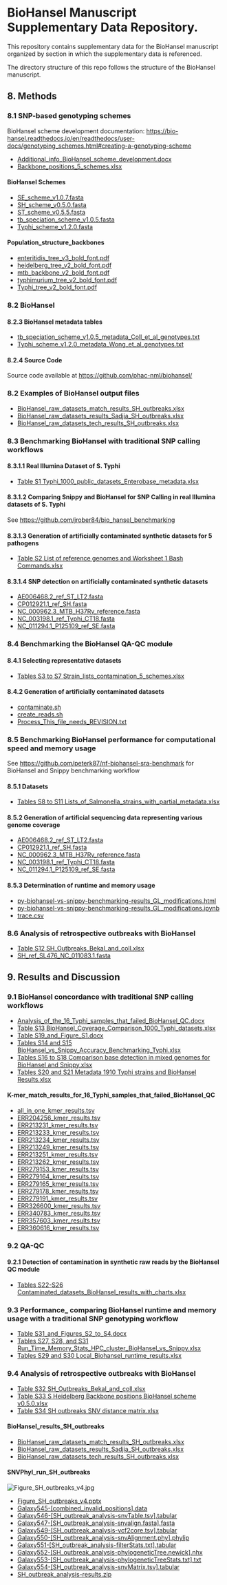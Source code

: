 # BioHansel Manuscript Supplementary Data Repository.

This repository contains supplementary data for the BioHansel manuscript organized by section in which the supplementary data is referenced.

The directory structure of this repo follows the structure of the BioHansel manuscript.

## 8. Methods

### 8.1 SNP-based genotyping schemes

BioHansel scheme development documentation: https://bio-hansel.readthedocs.io/en/readthedocs/user-docs/genotyping_schemes.html#creating-a-genotyping-scheme

- [Additional_info_BioHansel_scheme_development.docx](./8.%20Methods/8.1%20SNP-based%20genotyping%20schemes/Additional_info_BioHansel_scheme_development.docx)
- [Backbone_positions_5_schemes.xlsx](./8.%20Methods/8.1%20SNP-based%20genotyping%20schemes/Backbone_positions_5_schemes.xlsx)

#### BioHansel Schemes

- [SE_scheme_v1.0.7.fasta](./8.%20Methods/8.1%20SNP-based%20genotyping%20schemes/BioHansel%20Schemes/SE_scheme_v1.0.7.fasta)
- [SH_scheme_v0.5.0.fasta](./8.%20Methods/8.1%20SNP-based%20genotyping%20schemes/BioHansel%20Schemes/SH_scheme_v0.5.0.fasta)
- [ST_scheme_v0.5.5.fasta](./8.%20Methods/8.1%20SNP-based%20genotyping%20schemes/BioHansel%20Schemes/ST_scheme_v0.5.5.fasta)
- [tb_speciation_scheme_v1.0.5.fasta](./8.%20Methods/8.1%20SNP-based%20genotyping%20schemes/BioHansel%20Schemes/tb_speciation_scheme_v1.0.5.fasta)
- [Typhi_scheme_v1.2.0.fasta](./8.%20Methods/8.1%20SNP-based%20genotyping%20schemes/BioHansel%20Schemes/Typhi_scheme_v1.2.0.fasta)

#### Population_structure_backbones

- [enteritidis_tree_v3_bold_font.pdf](./8.%20Methods/8.1%20SNP-based%20genotyping%20schemes/Population_structure_backbones/enteritidis_tree_v3_bold_font.pdf)
- [heidelberg_tree_v2_bold_font.pdf](./8.%20Methods/8.1%20SNP-based%20genotyping%20schemes/Population_structure_backbones/heidelberg_tree_v2_bold_font.pdf)
- [mtb_backbone_v2_bold_font.pdf](./8.%20Methods/8.1%20SNP-based%20genotyping%20schemes/Population_structure_backbones/mtb_backbone_v2_bold_font.pdf)
- [typhimurium_tree_v2_bold_font.pdf](./8.%20Methods/8.1%20SNP-based%20genotyping%20schemes/Population_structure_backbones/typhimurium_tree_v2_bold_font.pdf)
- [Typhi_tree_v2_bold_font.pdf](./8.%20Methods/8.1%20SNP-based%20genotyping%20schemes/Population_structure_backbones/Typhi_tree_v2_bold_font.pdf)

### 8.2 BioHansel

#### 8.2.3 BioHansel metadata tables

- [tb_speciation_scheme_v1.0.5_metadata_Coll_et_al_genotypes.txt](./8.%20Methods/8.2%20BioHansel/8.2.3%20BioHansel%20metadata%20tables/tb_speciation_scheme_v1.0.5_metadata_Coll_et_al_genotypes.txt)
- [Typhi_scheme_v1.2.0_metadata_Wong_et_al_genotypes.txt](./8.%20Methods/8.2%20BioHansel/8.2.3%20BioHansel%20metadata%20tables/Typhi_scheme_v1.2.0_metadata_Wong_et_al_genotypes.txt)

#### 8.2.4 Source Code

Source code available at https://github.com/phac-nml/biohansel/

### 8.2 Examples of BioHansel output files

- [BioHansel_raw_datasets_match_results_SH_outbreaks.xlsx](./8.%20Methods/8.2%20BioHansel/8.2%20Examples%20of%20BioHansel%20output%20files/BioHansel_raw_datasets_match_results_SH_outbreaks.xlsx)
- [BioHansel_raw_datasets_results_Sadjia_SH_outbreaks.xlsx](./8.%20Methods/8.2%20BioHansel/8.2%20Examples%20of%20BioHansel%20output%20files/BioHansel_raw_datasets_results_Sadjia_SH_outbreaks.xlsx)
- [BioHansel_raw_datasets_tech_results_SH_outbreaks.xlsx](./8.%20Methods/8.2%20BioHansel/8.2%20Examples%20of%20BioHansel%20output%20files/BioHansel_raw_datasets_tech_results_SH_outbreaks.xlsx)

### 8.3 Benchmarking BioHansel with traditional SNP calling workflows

#### 8.3.1.1 Real Illumina Dataset of S. Typhi

- [Table S1 Typhi_1000_public_datasets_Enterobase_metadata.xlsx](./8.%20Methods/8.3%20Benchmarking%20BioHansel%20with%20traditional%20SNP%20calling%20workflows/8.3.1.1%20Real%20Illumina%20Dataset%20of%20S.%20Typhi/Table%20S1%20Typhi_1000_public_datasets_Enterobase_metadata.xlsx)

#### 8.3.1.2 Comparing Snippy and BioHansel for SNP Calling in real Illumina datasets of S. Typhi

See https://github.com/jrober84/bio_hansel_benchmarking

#### 8.3.1.3 Generation of artificially contaminated synthetic datasets for 5 pathogens

- [Table S2 List of reference genomes and Worksheet 1 Bash Commands.xlsx](./8.%20Methods/8.3%20Benchmarking%20BioHansel%20with%20traditional%20SNP%20calling%20workflows/8.3.1.3%20Generation%20of%20artificially%20contaminated%20synthetic%20datasets%20for%205%20pathogens/Table%20S2%20List%20of%20reference%20genomes%20and%20Worksheet%201%20Bash%20Commands.xlsx)

#### 8.3.1.4 SNP detection on artificially contaminated synthetic datasets

- [AE006468.2_ref_ST_LT2.fasta](./8.%20Methods/8.3%20Benchmarking%20BioHansel%20with%20traditional%20SNP%20calling%20workflows/8.3.1.4%20SNP%20detection%20on%20artificially%20contaminated%20synthetic%20datasets/AE006468.2_ref_ST_LT2.fasta)
- [CP012921.1_ref_SH.fasta](./8.%20Methods/8.3%20Benchmarking%20BioHansel%20with%20traditional%20SNP%20calling%20workflows/8.3.1.4%20SNP%20detection%20on%20artificially%20contaminated%20synthetic%20datasets/CP012921.1_ref_SH.fasta)
- [NC_000962.3_MTB_H37Rv_reference.fasta](./8.%20Methods/8.3%20Benchmarking%20BioHansel%20with%20traditional%20SNP%20calling%20workflows/8.3.1.4%20SNP%20detection%20on%20artificially%20contaminated%20synthetic%20datasets/NC_000962.3_MTB_H37Rv_reference.fasta)
- [NC_003198.1_ref_Typhi_CT18.fasta](./8.%20Methods/8.3%20Benchmarking%20BioHansel%20with%20traditional%20SNP%20calling%20workflows/8.3.1.4%20SNP%20detection%20on%20artificially%20contaminated%20synthetic%20datasets/NC_003198.1_ref_Typhi_CT18.fasta)
- [NC_011294.1_P125109_ref_SE.fasta](./8.%20Methods/8.3%20Benchmarking%20BioHansel%20with%20traditional%20SNP%20calling%20workflows/8.3.1.4%20SNP%20detection%20on%20artificially%20contaminated%20synthetic%20datasets/NC_011294.1_P125109_ref_SE.fasta)

### 8.4 Benchmarking the BioHansel QA-QC module

#### 8.4.1 Selecting representative datasets

- [Tables S3 to S7 Strain_lists_contamination_5_schemes.xlsx](./8.%20Methods/8.4%20Benchmarking%20the%20BioHansel%20QA-QC%20module/8.4.1%20Selecting%20representative%20datasets/Tables%20S3%20to%20S7%20Strain_lists_contamination_5_schemes.xlsx)

#### 8.4.2 Generation of artificially contaminated datasets

- [contaminate.sh](./8.%20Methods/8.4%20Benchmarking%20the%20BioHansel%20QA-QC%20module/8.4.2%20Generation%20of%20artificially%20contaminated%20datasets/contaminate.sh)
- [create_reads.sh](./8.%20Methods/8.4%20Benchmarking%20the%20BioHansel%20QA-QC%20module/8.4.2%20Generation%20of%20artificially%20contaminated%20datasets/create_reads.sh)
- [Process_This_file_needs_REVISION.txt](./8.%20Methods/8.4%20Benchmarking%20the%20BioHansel%20QA-QC%20module/8.4.2%20Generation%20of%20artificially%20contaminated%20datasets/Process_This_file_needs_REVISION.txt)

### 8.5 Benchmarking BioHansel performance for computational speed and memory usage

See https://github.com/peterk87/nf-biohansel-sra-benchmark for BioHansel and Snippy benchmarking workflow

#### 8.5.1 Datasets

- [Tables S8 to S11 Lists_of_Salmonella_strains_with_partial_metadata.xlsx](./8.%20Methods/8.5%20Benchmarking%20BioHansel%20performance%20for%20computational%20speed%20and%20memory%20usage/8.5.1%20Datasets/Tables%20S8%20to%20S11%20Lists_of_Salmonella_strains_with_partial_metadata.xlsx)

#### 8.5.2 Generation of artificial sequencing data representing various genome coverage

- [AE006468.2_ref_ST_LT2.fasta](./8.%20Methods/8.5%20Benchmarking%20BioHansel%20performance%20for%20computational%20speed%20and%20memory%20usage/8.5.2%20Generation%20of%20artificial%20sequencing%20data%20representing%20various%20genome%20coverage/AE006468.2_ref_ST_LT2.fasta)
- [CP012921.1_ref_SH.fasta](./8.%20Methods/8.5%20Benchmarking%20BioHansel%20performance%20for%20computational%20speed%20and%20memory%20usage/8.5.2%20Generation%20of%20artificial%20sequencing%20data%20representing%20various%20genome%20coverage/CP012921.1_ref_SH.fasta)
- [NC_000962.3_MTB_H37Rv_reference.fasta](./8.%20Methods/8.5%20Benchmarking%20BioHansel%20performance%20for%20computational%20speed%20and%20memory%20usage/8.5.2%20Generation%20of%20artificial%20sequencing%20data%20representing%20various%20genome%20coverage/NC_000962.3_MTB_H37Rv_reference.fasta)
- [NC_003198.1_ref_Typhi_CT18.fasta](./8.%20Methods/8.5%20Benchmarking%20BioHansel%20performance%20for%20computational%20speed%20and%20memory%20usage/8.5.2%20Generation%20of%20artificial%20sequencing%20data%20representing%20various%20genome%20coverage/NC_003198.1_ref_Typhi_CT18.fasta)
- [NC_011294.1_P125109_ref_SE.fasta](./8.%20Methods/8.5%20Benchmarking%20BioHansel%20performance%20for%20computational%20speed%20and%20memory%20usage/8.5.2%20Generation%20of%20artificial%20sequencing%20data%20representing%20various%20genome%20coverage/NC_011294.1_P125109_ref_SE.fasta)

#### 8.5.3 Determination of runtime and memory usage

- [py-biohansel-vs-snippy-benchmarking-results_GL_modifications.html](./8.%20Methods/8.5%20Benchmarking%20BioHansel%20performance%20for%20computational%20speed%20and%20memory%20usage/8.5.3%20Determination%20of%20runtime%20and%20memory%20usage/py-biohansel-vs-snippy-benchmarking-results_GL_modifications.html)
- [py-biohansel-vs-snippy-benchmarking-results_GL_modifications.ipynb](./8.%20Methods/8.5%20Benchmarking%20BioHansel%20performance%20for%20computational%20speed%20and%20memory%20usage/8.5.3%20Determination%20of%20runtime%20and%20memory%20usage/py-biohansel-vs-snippy-benchmarking-results_GL_modifications.ipynb)
- [trace.csv](./8.%20Methods/8.5%20Benchmarking%20BioHansel%20performance%20for%20computational%20speed%20and%20memory%20usage/8.5.3%20Determination%20of%20runtime%20and%20memory%20usage/trace.csv)

### 8.6 Analysis of retrospective outbreaks with BioHansel

- [Table S12 SH_Outbreaks_Bekal_and_coll.xlsx](./8.%20Methods/8.6%20Analysis%20of%20retrospective%20outbreaks%20with%20BioHansel/Table%20S12%20SH_Outbreaks_Bekal_and_coll.xlsx)
- [SH_ref_SL476_NC_011083.1.fasta](./8.%20Methods/8.6%20Analysis%20of%20retrospective%20outbreaks%20with%20BioHansel/SH_ref_SL476_NC_011083.1.fasta)

## 9. Results and Discussion

### 9.1 BioHansel concordance with traditional SNP calling workflows

- [Analysis_of_the_16_Typhi_samples_that_failed_BioHansel_QC.docx](./9.%20Results%20and%20Discussion/9.1%20BioHansel%20concordance%20with%20traditional%20SNP%20calling%20workflows/Analysis_of_the_16_Typhi_samples_that_failed_BioHansel_QC.docx)
- [Table S13 BioHansel_Coverage_Comparison_1000_Typhi_datasets.xlsx](./9.%20Results%20and%20Discussion/9.1%20BioHansel%20concordance%20with%20traditional%20SNP%20calling%20workflows/Table%20S13%20BioHansel_Coverage_Comparison_1000_Typhi_datasets.xlsx)
- [Table S19_and_Figure_S1.docx](./9.%20Results%20and%20Discussion/9.1%20BioHansel%20concordance%20with%20traditional%20SNP%20calling%20workflows/Table%20S19_and_Figure_S1.docx)
- [Tables S14 and S15 BioHansel_vs_Snippy_Accuracy_Benchmarking_Typhi.xlsx](./9.%20Results%20and%20Discussion/9.1%20BioHansel%20concordance%20with%20traditional%20SNP%20calling%20workflows/Tables%20S14%20and%20S15%20BioHansel_vs_Snippy_Accuracy_Benchmarking_Typhi.xlsx)
- [Tables S16 to S18 Comparison base detection in mixed genomes for BioHansel and Snippy.xlsx](./9.%20Results%20and%20Discussion/9.1%20BioHansel%20concordance%20with%20traditional%20SNP%20calling%20workflows/Tables%20S16%20to%20S18%20Comparison%20base%20detection%20in%20mixed%20genomes%20for%20BioHansel%20and%20Snippy.xlsx)
- [Tables S20 and S21 Metadata 1910 Typhi strains and BioHansel Results.xlsx](./9.%20Results%20and%20Discussion/9.1%20BioHansel%20concordance%20with%20traditional%20SNP%20calling%20workflows/Tables%20S20%20and%20S21%20Metadata%201910%20Typhi%20strains%20and%20BioHansel%20Results.xlsx)

#### K-mer_match_results_for_16_Typhi_samples_that_failed_BioHansel_QC

- [all_in_one_kmer_results.tsv](./9.%20Results%20and%20Discussion/9.1%20BioHansel%20concordance%20with%20traditional%20SNP%20calling%20workflows/K-mer_match_results_for_16_Typhi_samples_that_failed_BioHansel_QC/all_in_one_kmer_results.tsv)
- [ERR204256_kmer_results.tsv](./9.%20Results%20and%20Discussion/9.1%20BioHansel%20concordance%20with%20traditional%20SNP%20calling%20workflows/K-mer_match_results_for_16_Typhi_samples_that_failed_BioHansel_QC/ERR204256_kmer_results.tsv)
- [ERR213231_kmer_results.tsv](./9.%20Results%20and%20Discussion/9.1%20BioHansel%20concordance%20with%20traditional%20SNP%20calling%20workflows/K-mer_match_results_for_16_Typhi_samples_that_failed_BioHansel_QC/ERR213231_kmer_results.tsv)
- [ERR213233_kmer_results.tsv](./9.%20Results%20and%20Discussion/9.1%20BioHansel%20concordance%20with%20traditional%20SNP%20calling%20workflows/K-mer_match_results_for_16_Typhi_samples_that_failed_BioHansel_QC/ERR213233_kmer_results.tsv)
- [ERR213234_kmer_results.tsv](./9.%20Results%20and%20Discussion/9.1%20BioHansel%20concordance%20with%20traditional%20SNP%20calling%20workflows/K-mer_match_results_for_16_Typhi_samples_that_failed_BioHansel_QC/ERR213234_kmer_results.tsv)
- [ERR213249_kmer_results.tsv](./9.%20Results%20and%20Discussion/9.1%20BioHansel%20concordance%20with%20traditional%20SNP%20calling%20workflows/K-mer_match_results_for_16_Typhi_samples_that_failed_BioHansel_QC/ERR213249_kmer_results.tsv)
- [ERR213251_kmer_results.tsv](./9.%20Results%20and%20Discussion/9.1%20BioHansel%20concordance%20with%20traditional%20SNP%20calling%20workflows/K-mer_match_results_for_16_Typhi_samples_that_failed_BioHansel_QC/ERR213251_kmer_results.tsv)
- [ERR213262_kmer_results.tsv](./9.%20Results%20and%20Discussion/9.1%20BioHansel%20concordance%20with%20traditional%20SNP%20calling%20workflows/K-mer_match_results_for_16_Typhi_samples_that_failed_BioHansel_QC/ERR213262_kmer_results.tsv)
- [ERR279153_kmer_results.tsv](./9.%20Results%20and%20Discussion/9.1%20BioHansel%20concordance%20with%20traditional%20SNP%20calling%20workflows/K-mer_match_results_for_16_Typhi_samples_that_failed_BioHansel_QC/ERR279153_kmer_results.tsv)
- [ERR279164_kmer_results.tsv](./9.%20Results%20and%20Discussion/9.1%20BioHansel%20concordance%20with%20traditional%20SNP%20calling%20workflows/K-mer_match_results_for_16_Typhi_samples_that_failed_BioHansel_QC/ERR279164_kmer_results.tsv)
- [ERR279165_kmer_results.tsv](./9.%20Results%20and%20Discussion/9.1%20BioHansel%20concordance%20with%20traditional%20SNP%20calling%20workflows/K-mer_match_results_for_16_Typhi_samples_that_failed_BioHansel_QC/ERR279165_kmer_results.tsv)
- [ERR279178_kmer_results.tsv](./9.%20Results%20and%20Discussion/9.1%20BioHansel%20concordance%20with%20traditional%20SNP%20calling%20workflows/K-mer_match_results_for_16_Typhi_samples_that_failed_BioHansel_QC/ERR279178_kmer_results.tsv)
- [ERR279191_kmer_results.tsv](./9.%20Results%20and%20Discussion/9.1%20BioHansel%20concordance%20with%20traditional%20SNP%20calling%20workflows/K-mer_match_results_for_16_Typhi_samples_that_failed_BioHansel_QC/ERR279191_kmer_results.tsv)
- [ERR326600_kmer_results.tsv](./9.%20Results%20and%20Discussion/9.1%20BioHansel%20concordance%20with%20traditional%20SNP%20calling%20workflows/K-mer_match_results_for_16_Typhi_samples_that_failed_BioHansel_QC/ERR326600_kmer_results.tsv)
- [ERR340783_kmer_results.tsv](./9.%20Results%20and%20Discussion/9.1%20BioHansel%20concordance%20with%20traditional%20SNP%20calling%20workflows/K-mer_match_results_for_16_Typhi_samples_that_failed_BioHansel_QC/ERR340783_kmer_results.tsv)
- [ERR357603_kmer_results.tsv](./9.%20Results%20and%20Discussion/9.1%20BioHansel%20concordance%20with%20traditional%20SNP%20calling%20workflows/K-mer_match_results_for_16_Typhi_samples_that_failed_BioHansel_QC/ERR357603_kmer_results.tsv)
- [ERR360616_kmer_results.tsv](./9.%20Results%20and%20Discussion/9.1%20BioHansel%20concordance%20with%20traditional%20SNP%20calling%20workflows/K-mer_match_results_for_16_Typhi_samples_that_failed_BioHansel_QC/ERR360616_kmer_results.tsv)

### 9.2 QA-QC

#### 9.2.1 Detection of contamination in synthetic raw reads by the BioHansel QC module

- [Tables S22-S26 Contaminated_datasets_BioHansel_results_with_charts.xlsx](./9.%20Results%20and%20Discussion/9.2%20QA-QC/9.2.1%20Detection%20of%20contamination%20in%20synthetic%20raw%20reads%20by%20the%20BioHansel%20QC%20module/Tables%20S22-S26%20Contaminated_datasets_BioHansel_results_with_charts.xlsx)

### 9.3 Performance_ comparing BioHansel runtime and memory usage with a traditional SNP genotyping workflow


- [Table S31_and_Figures_S2_to_S4.docx](./9.%20Results%20and%20Discussion/9.3%20Performance_%20comparing%20BioHansel%20runtime%20and%20memory%20usage%20with%20a%20traditional%20SNP%20genotyping%20workflow/Table%20S31_and_Figures_S2_to_S4.docx)
- [Tables S27, S28, and S31 Run_Time_Memory_Stats_HPC_cluster_BioHansel_vs_Snippy.xlsx](./9.%20Results%20and%20Discussion/9.3%20Performance_%20comparing%20BioHansel%20runtime%20and%20memory%20usage%20with%20a%20traditional%20SNP%20genotyping%20workflow/Tables%20S27,%20S28,%20and%20S31%20Run_Time_Memory_Stats_HPC_cluster_BioHansel_vs_Snippy.xlsx)
- [Tables S29 and S30 Local_Biohansel_runtime_results.xlsx](./9.%20Results%20and%20Discussion/9.3%20Performance_%20comparing%20BioHansel%20runtime%20and%20memory%20usage%20with%20a%20traditional%20SNP%20genotyping%20workflow/Tables%20S29%20and%20S30%20Local_Biohansel_runtime_results.xlsx)

### 9.4 Analysis of retrospective outbreaks with BioHansel

- [Table S32 SH_Outbreaks_Bekal_and_coll.xlsx](./9.%20Results%20and%20Discussion/9.4%20Analysis%20of%20retrospective%20outbreaks%20with%20BioHansel/Table%20S32%20SH_Outbreaks_Bekal_and_coll.xlsx)
- [Table S33 S Heidelberg Backbone positions BioHansel scheme v0.5.0.xlsx](./9.%20Results%20and%20Discussion/9.4%20Analysis%20of%20retrospective%20outbreaks%20with%20BioHansel/Table%20S33%20S%20Heidelberg%20Backbone%20positions%20BioHansel%20scheme%20v0.5.0.xlsx)
- [Table S34 SH outbreaks SNV distance matrix.xlsx](./9.%20Results%20and%20Discussion/9.4%20Analysis%20of%20retrospective%20outbreaks%20with%20BioHansel/Table%20S34%20SH%20outbreaks%20SNV%20distance%20matrix.xlsx)


#### BioHansel_results_SH_outbreaks

- [BioHansel_raw_datasets_match_results_SH_outbreaks.xlsx](./9.%20Results%20and%20Discussion/9.4%20Analysis%20of%20retrospective%20outbreaks%20with%20BioHansel/BioHansel_results_SH_outbreaks/BioHansel_raw_datasets_match_results_SH_outbreaks.xlsx)
- [BioHansel_raw_datasets_results_Sadjia_SH_outbreaks.xlsx](./9.%20Results%20and%20Discussion/9.4%20Analysis%20of%20retrospective%20outbreaks%20with%20BioHansel/BioHansel_results_SH_outbreaks/BioHansel_raw_datasets_results_Sadjia_SH_outbreaks.xlsx)
- [BioHansel_raw_datasets_tech_results_SH_outbreaks.xlsx](./9.%20Results%20and%20Discussion/9.4%20Analysis%20of%20retrospective%20outbreaks%20with%20BioHansel/BioHansel_results_SH_outbreaks/BioHansel_raw_datasets_tech_results_SH_outbreaks.xlsx)

#### SNVPhyl_run_SH_outbreaks

![Figure_SH_outbreaks_v4.jpg](./9.%20Results%20and%20Discussion/9.4%20Analysis%20of%20retrospective%20outbreaks%20with%20BioHansel/SNVPhyl_run_SH_outbreaks/Figure_SH_outbreaks_v4.jpg)

- [Figure_SH_outbreaks_v4.pptx](./9.%20Results%20and%20Discussion/9.4%20Analysis%20of%20retrospective%20outbreaks%20with%20BioHansel/SNVPhyl_run_SH_outbreaks/Figure_SH_outbreaks_v4.pptx)
- [Galaxy545-[combined_invalid_positions].data](./9.%20Results%20and%20Discussion/9.4%20Analysis%20of%20retrospective%20outbreaks%20with%20BioHansel/SNVPhyl_run_SH_outbreaks/Galaxy545-[combined_invalid_positions].data)
- [Galaxy546-[SH_outbreak_analysis-snvTable.tsv].tabular](./9.%20Results%20and%20Discussion/9.4%20Analysis%20of%20retrospective%20outbreaks%20with%20BioHansel/SNVPhyl_run_SH_outbreaks/Galaxy546-[SH_outbreak_analysis-snvTable.tsv].tabular)
- [Galaxy547-[SH_outbreak_analysis-snvalign.fasta].fasta](./9.%20Results%20and%20Discussion/9.4%20Analysis%20of%20retrospective%20outbreaks%20with%20BioHansel/SNVPhyl_run_SH_outbreaks/Galaxy547-[SH_outbreak_analysis-snvalign.fasta].fasta)
- [Galaxy549-[SH_outbreak_analysis-vcf2core.tsv].tabular](./9.%20Results%20and%20Discussion/9.4%20Analysis%20of%20retrospective%20outbreaks%20with%20BioHansel/SNVPhyl_run_SH_outbreaks/Galaxy549-[SH_outbreak_analysis-vcf2core.tsv].tabular)
- [Galaxy550-[SH_outbreak_analysis-snvAlignment.phy].phylip](./9.%20Results%20and%20Discussion/9.4%20Analysis%20of%20retrospective%20outbreaks%20with%20BioHansel/SNVPhyl_run_SH_outbreaks/Galaxy550-[SH_outbreak_analysis-snvAlignment.phy].phylip)
- [Galaxy551-[SH_outbreak_analysis-filterStats.txt].tabular](./9.%20Results%20and%20Discussion/9.4%20Analysis%20of%20retrospective%20outbreaks%20with%20BioHansel/SNVPhyl_run_SH_outbreaks/Galaxy551-[SH_outbreak_analysis-filterStats.txt].tabular)
- [Galaxy552-[SH_outbreak_analysis-phylogeneticTree.newick].nhx](./9.%20Results%20and%20Discussion/9.4%20Analysis%20of%20retrospective%20outbreaks%20with%20BioHansel/SNVPhyl_run_SH_outbreaks/Galaxy552-[SH_outbreak_analysis-phylogeneticTree.newick].nhx)
- [Galaxy553-[SH_outbreak_analysis-phylogeneticTreeStats.txt].txt](./9.%20Results%20and%20Discussion/9.4%20Analysis%20of%20retrospective%20outbreaks%20with%20BioHansel/SNVPhyl_run_SH_outbreaks/Galaxy553-[SH_outbreak_analysis-phylogeneticTreeStats.txt].txt)
- [Galaxy554-[SH_outbreak_analysis-snvMatrix.tsv].tabular](./9.%20Results%20and%20Discussion/9.4%20Analysis%20of%20retrospective%20outbreaks%20with%20BioHansel/SNVPhyl_run_SH_outbreaks/Galaxy554-[SH_outbreak_analysis-snvMatrix.tsv].tabular)
- [SH_outbreak_analysis-results.zip](./9.%20Results%20and%20Discussion/9.4%20Analysis%20of%20retrospective%20outbreaks%20with%20BioHansel/SNVPhyl_run_SH_outbreaks/SH_outbreak_analysis-results.zip)
